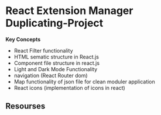 # React Extension Manager Duplicating-Project

**Key Concepts**

- React Filter functionality
- HTML sematic structure in React.js
- Component file structure in react.js
- Light and Dark Mode Functionality 
- navigation (React Router dom)
- Map functionality of json file for clean moduler application
- React icons (implementation of icons in react)

## Resourses
